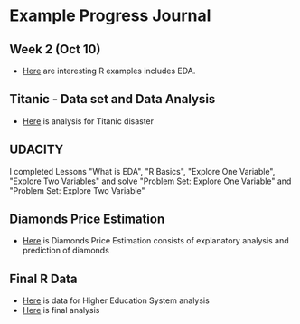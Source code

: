 # Example Progress Journal

## Week 2 (Oct 10)

+ [Here](files/Interesting_R_Examples) are interesting R examples includes EDA.


## Titanic - Data set and Data Analysis


+ [Here](files/Titanic.html) is analysis for Titanic disaster 


## UDACITY

I completed Lessons "What is EDA", "R Basics", "Explore One Variable", "Explore Two Variables" and solve "Problem Set: Explore One Variable" and "Problem Set: Explore Two Variable"



## Diamonds Price Estimation
+ [Here](files/Diamonds.html) is Diamonds Price Estimation consists of explanatory analysis and prediction of diamonds



## Final R Data
+ [Here](Final_R.RData) is data for Higher Education System analysis
+ [Here](Final_R.rmd) is final analysis